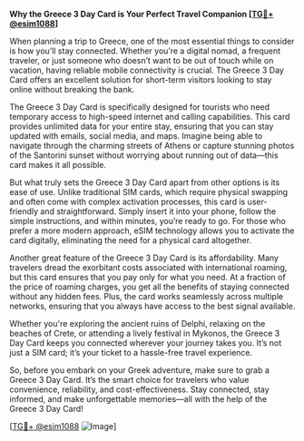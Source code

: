 **Why the Greece 3 Day Card is Your Perfect Travel Companion [[TG💪+ @esim1088](https://t.me/s/esim1088)]**

When planning a trip to Greece, one of the most essential things to consider is how you’ll stay connected. Whether you’re a digital nomad, a frequent traveler, or just someone who doesn’t want to be out of touch while on vacation, having reliable mobile connectivity is crucial. The Greece 3 Day Card offers an excellent solution for short-term visitors looking to stay online without breaking the bank.

The Greece 3 Day Card is specifically designed for tourists who need temporary access to high-speed internet and calling capabilities. This card provides unlimited data for your entire stay, ensuring that you can stay updated with emails, social media, and maps. Imagine being able to navigate through the charming streets of Athens or capture stunning photos of the Santorini sunset without worrying about running out of data—this card makes it all possible.

But what truly sets the Greece 3 Day Card apart from other options is its ease of use. Unlike traditional SIM cards, which require physical swapping and often come with complex activation processes, this card is user-friendly and straightforward. Simply insert it into your phone, follow the simple instructions, and within minutes, you’re ready to go. For those who prefer a more modern approach, eSIM technology allows you to activate the card digitally, eliminating the need for a physical card altogether.

Another great feature of the Greece 3 Day Card is its affordability. Many travelers dread the exorbitant costs associated with international roaming, but this card ensures that you pay only for what you need. At a fraction of the price of roaming charges, you get all the benefits of staying connected without any hidden fees. Plus, the card works seamlessly across multiple networks, ensuring that you always have access to the best signal available.

Whether you're exploring the ancient ruins of Delphi, relaxing on the beaches of Crete, or attending a lively festival in Mykonos, the Greece 3 Day Card keeps you connected wherever your journey takes you. It’s not just a SIM card; it’s your ticket to a hassle-free travel experience.

So, before you embark on your Greek adventure, make sure to grab a Greece 3 Day Card. It’s the smart choice for travelers who value convenience, reliability, and cost-effectiveness. Stay connected, stay informed, and make unforgettable memories—all with the help of the Greece 3 Day Card!

[[TG💪+ @esim1088](https://t.me/s/esim1088) ![Image](https://i.postimg.cc/Y0z9fWf4/image.png)]